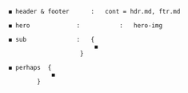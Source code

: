 	◼︎ header & footer		:	cont = hdr.md, ftr.md 

	◼︎ hero				:			:	hero-img

	◼︎ sub				: 	{
							◼︎ 
						}

	◼︎ perhaps	{
				◼︎ 
			}
